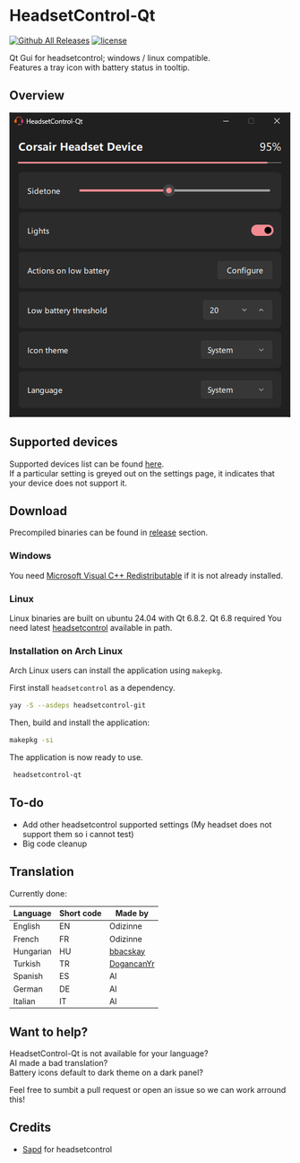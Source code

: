 # HeadsetControl-Qt

[![Github All Releases](https://img.shields.io/github/downloads/odizinne/headsetcontrol-qt/total.svg)]()
[![license](https://img.shields.io/github/license/odizinne/headsetcontrol-qt)]()

Qt Gui for headsetcontrol; windows / linux compatible.  
Features a tray icon with battery status in tooltip.

## Overview

![image](assets/screenshot.png)

## Supported devices

Supported devices list can be found [here](https://github.com/Sapd/HeadsetControl?tab=readme-ov-file#supported-headsets).  
If a particular setting is greyed out on the settings page, it indicates that your device does not support it.

## Download

Precompiled binaries can be found in [release](https://github.com/odizinne/headsetControl-Qt/releases/latest) section.  

### Windows

You need [Microsoft Visual C++ Redistributable](https://aka.ms/vs/17/release/vc_redist.x64.exe) if it is not already installed.

### Linux

Linux binaries are built on ubuntu 24.04 with Qt 6.8.2.
Qt 6.8 required
You need latest [headsetcontrol](https://github.com/Sapd/HeadsetControl?tab=readme-ov-file#building) available in path. 

### Installation on Arch Linux

Arch Linux users can install the application using `makepkg`.

First install `headsetcontrol` as a dependency. 
```bash
yay -S --asdeps headsetcontrol-git
```
Then, build and install the application:

```bash
makepkg -si
```
The application is now ready to use.
```bash
 headsetcontrol-qt
```

## To-do

- Add other headsetcontrol supported settings (My headset does not support them so i cannot test)
- Big code cleanup

## Translation

Currently done:

| Language     | Short code   | Made by                                    |
|--------------|--------------|--------------------------------------------|
| English      | EN           | Odizinne                                   |
| French       | FR           | Odizinne                                   |
| Hungarian    | HU           | [bbacskay](https://github.com/bbacskay)    |
| Turkish      | TR           | [DogancanYr](https://github.com/DogancanYr)|
| Spanish      | ES           | AI                                         |
| German       | DE           | AI                                         |
| Italian      | IT           | AI                                         |


## Want to help?

HeadsetControl-Qt is not available for your language?  
AI made a bad translation?  
Battery icons default to dark theme on a dark panel?

Feel free to sumbit a pull request or open an issue so we can work arround this!

## Credits

- [Sapd](https://github.com/Sapd/HeadsetControl) for headsetcontrol
